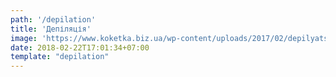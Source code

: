 ```yaml
---
path: '/depilation'
title: 'Депіляція'
image: 'https://www.koketka.biz.ua/wp-content/uploads/2017/02/depilyatsiyashugaring.jpg'
date: 2018-02-22T17:01:34+07:00
template: "depilation"
---
```


